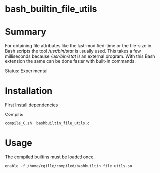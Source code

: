 # bash_builtin_file_utils

# Summary

For obtaining file attributes like the last-modified-time or the file-size in Bash scripts the tool
*/usr/bin/stat* is usually used.  This takes a few milliseconds because */usr/bin/stat* is an
external program. With this Bash extension the same can be done faster with  built-in commands.

Status: Experimental




# Installation

First [Install dependencies](./INSTALL_DEPENDENCIES.md)

Compile:

    compile_C.sh  bashbuiltin_file_utils.c

# Usage

The compiled builtins must be loaded once.

    enable -f /home/cgille/compiled/bashbuiltin_file_utils.so
